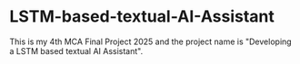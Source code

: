 # LSTM-based-textual-AI-Assistant
This is my 4th MCA Final Project 2025 and the project name is "Developing a LSTM based textual AI Assistant".
